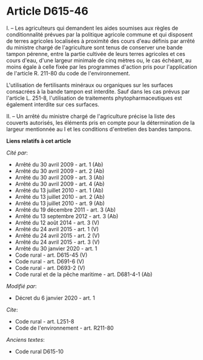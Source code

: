 # Article D615-46

I. – Les agriculteurs qui demandent les aides soumises aux règles de conditionnalité prévues par la politique agricole
commune et qui disposent de terres agricoles localisées à proximité des cours d'eau définis par arrêté du ministre chargé de
l'agriculture sont tenus de conserver une bande tampon pérenne, entre la partie cultivée de leurs terres agricoles et ces
cours d'eau, d'une largeur minimale de cinq mètres ou, le cas échéant, au moins égale à celle fixée par les programmes
d'action pris pour l'application de l'article R. 211-80 du code de l'environnement. 

L'utilisation de fertilisants minéraux ou organiques sur les surfaces consacrées à la bande tampon est interdite. Sauf dans
les cas prévus par l'article L. 251-8, l'utilisation de traitements phytopharmaceutiques est également interdite sur ces
surfaces. 

II. – Un arrêté du ministre chargé de l'agriculture précise la liste des couverts autorisés, les éléments pris en compte pour
la détermination de la largeur mentionnée au I et les conditions d'entretien des bandes tampons.

**Liens relatifs à cet article**

_Cité par_:

  - Arrêté du 30 avril 2009 - art. 1 (Ab)
  - Arrêté du 30 avril 2009 - art. 2 (Ab)
  - Arrêté du 30 avril 2009 - art. 3 (Ab)
  - Arrêté du 30 avril 2009 - art. 4 (Ab)
  - Arrêté du 13 juillet 2010 - art. 1 (Ab)
  - Arrêté du 13 juillet 2010 - art. 2 (Ab)
  - Arrêté du 13 juillet 2010 - art. 9 (Ab)
  - Arrêté du 19 décembre 2011 - art. 3 (Ab)
  - Arrêté du 13 septembre 2012 - art. 3 (Ab)
  - Arrêté du 12 août 2014 - art. 3 (V)
  - Arrêté du 24 avril 2015 - art. 1 (V)
  - Arrêté du 24 avril 2015 - art. 2 (V)
  - Arrêté du 24 avril 2015 - art. 3 (V)
  - Arrêté du 30 janvier 2020 - art. 1
  - Code rural - art. D615-45 (V)
  - Code rural - art. D691-6 (V)
  - Code rural - art. D693-2 (V)
  - Code rural et de la pêche maritime - art. D681-4-1 (Ab)

_Modifié par_:

  - Décret du 6 janvier 2020 - art. 1

_Cite_:

  - Code rural - art. L251-8
  - Code de l'environnement - art. R211-80

_Anciens textes_:

  - Code rural D615-10
